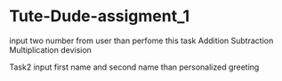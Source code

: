 # Tute-Dude-assigment_1
input  two number from user than perfome this task
Addition
Subtraction
Multiplication
devision

Task2 
input  first name and second name than personalized greeting

